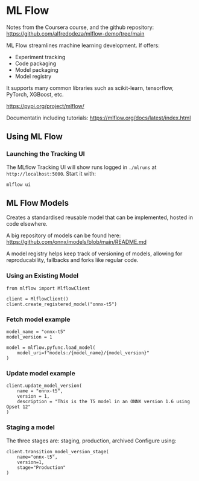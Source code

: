 # ML Flow
Notes from the Coursera course, and the github repository:
https://github.com/alfredodeza/mlflow-demo/tree/main


ML Flow streamlines machine learning development. If offers:
* Experiment tracking
* Code packaging
* Model packaging
* Model registry

It supports many common libraries such as scikit-learn, tensorflow, PyTorch, XGBoost, etc.


https://pypi.org/project/mlflow/

Documentatin including tutorials:
https://mlflow.org/docs/latest/index.html


## Using ML Flow
### Launching the Tracking UI

The MLflow Tracking UI will show runs logged in `./mlruns` at `http://localhost:5000`. Start it with:
```
mlflow ui
```

## ML Flow Models
Creates a standardised reusable model that can be implemented, hosted in code elsewhere.

A big repository of models can be found here:
https://github.com/onnx/models/blob/main/README.md

A model registry helps keep track of versioning of models, allowing for reproducability, fallbacks and forks like regular code.

### Using an Existing Model
```
from mlflow import MlflowClient

client = MlflowClient()
client.create_registered_model("onnx-t5")
```

### Fetch model example
```
model_name = "onnx-t5"
model_version = 1

model = mlflow.pyfunc.load_model(
    model_uri=f"models:/{model_name}/{model_version}"
)
```

### Update model example
```
client.update_model_version(
    name = "onnx-t5",
    version = 1,
    description = "This is the T5 model in an ONNX version 1.6 using Opset 12"
)
```

### Staging a model 
The three stages are: staging, production, archived
Configure using:
```
client.transition_model_version_stage(
    name="onnx-t5",
    version=1,
    stage="Production"
)
```